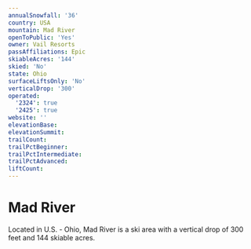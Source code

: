 ```yaml
---
annualSnowfall: '36'
country: USA
mountain: Mad River
openToPublic: 'Yes'
owner: Vail Resorts
passAffiliations: Epic
skiableAcres: '144'
skied: 'No'
state: Ohio
surfaceLiftsOnly: 'No'
verticalDrop: '300'
operated:
  '2324': true
  '2425': true
website: ''
elevationBase:
elevationSummit:
trailCount:
trailPctBeginner:
trailPctIntermediate:
trailPctAdvanced:
liftCount:
---
```



# Mad River

Located in U.S. - Ohio, Mad River is a ski area with a vertical drop of 300 feet and 144 skiable acres.
